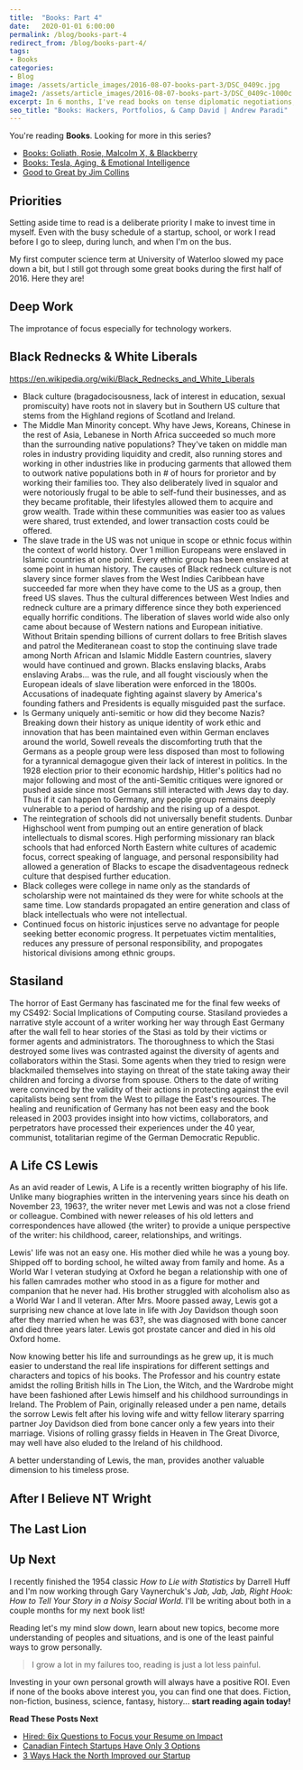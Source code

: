 ```yaml
---
title:  "Books: Part 4"
date:   2020-01-01 6:00:00
permalink: /blog/books-part-4
redirect_from: /blog/books-part-4/
tags:
- Books
categories:
- Blog
image: /assets/article_images/2016-08-07-books-part-3/DSC_0409c.jpg
image2: /assets/article_images/2016-08-07-books-part-3/DSC_0409c-1000c.jpg
excerpt: In 6 months, I've read books on tense diplomatic negotiations, 1960s American segregation, and the perfect investing portfolio.
seo_title: "Books: Hackers, Portfolios, & Camp David | Andrew Paradi"
---
```

You're reading **Books**. Looking for more in this series?

- [Books: Goliath, Rosie, Malcolm X, & Blackberry](/blog/books-part-1)
- [Books: Tesla, Aging, & Emotional Intelligence](/blog/books-part-2)
- [Good to Great by Jim Collins](/blog/good-to-great)

Priorities
---

Setting aside time to read is a deliberate priority I make to invest time in myself. Even with the busy schedule of a startup, school, or work I read before I go to sleep, during lunch, and when I'm on the bus.

My first computer science term at University of Waterloo slowed my pace down a bit, but I still got through some great books during the first half of 2016. Here they are!


Deep Work
---
The improtance of focus especially for technology workers.



Black Rednecks & White Liberals
---

https://en.wikipedia.org/wiki/Black_Rednecks_and_White_Liberals


- Black culture (bragadocisousness, lack of interest in education, sexual promiscuity) have roots not in slavery but in Southern US culture that stems from the Highland regions of Scotland and Ireland.
- The Middle Man Minority concept. Why have Jews, Koreans, Chinese in the rest of Asia, Lebanese in North Africa succeeded so much more than the surrounding native populations? They've taken on middle man roles in industry providing liquidity and credit, also running stores and working in other industries like in producing garments that allowed them to outwork native populations both in # of hours for prorietor and by working their families too. They also deliberately lived in squalor and were notoriously frugal to be able to self-fund their businesses, and as they became profitable, their lifestyles allowed them to acquire and grow wealth. Trade within these communities was easier too as values were shared, trust extended, and lower transaction costs could be offered.
- The slave trade in the US was not unique in scope or ethnic focus within the context of world history. Over 1 million Europeans were enslaved in Islamic countries at one point. Every ethnic group has been enslaved at some point in human history. The causes of Black redneck culture is not slavery since former slaves from the West Indies Caribbean have succeeded far more when they have come to the US as a group, then freed US slaves. Thus the cultural differences between West Indies and redneck culture are a primary difference since they both experienced equally horrific conditions. The liberation of slaves world wide also only came about because of Western nations and European initiative. Without Britain spending billions of current dollars to free British slaves and patrol the Mediteranean coast to stop the continuing slave trade among North African and Islamic Middle Eastern countries, slavery would have continued and grown. Blacks enslaving blacks, Arabs enslaving Arabs... was the rule, and all fought visciously when the European ideals of slave liberation were enforced in the 1800s. Accusations of inadequate fighting against slavery by America's founding fathers and Presidents is equally misguided past the surface.
- Is Germany uniquely anti-semitic or how did they become Nazis? Breaking down their history as unique identity of work ethic and innovation that has been maintained even within German enclaves around the world, Sowell reveals the discomforting truth that the Germans as a people group were less disposed than most to following for a tyrannical demagogue given their lack of interest in politics. In the 1928 election prior to their economic hardship, Hitler's politics had no major following and most of the anti-Semitic critiques were ignored or pushed aside since most Germans still interacted with Jews day to day. Thus if it can happen to Germany, any people group remains deeply vulnerable to a period of hardship and the rising up of a despot.
- The reintegration of schools did not universally benefit students. Dunbar Highschool went from pumping out an entire generation of black intellectuals to dismal scores. High performing missionary ran black schools that had enforced North Eastern white cultures of academic focus, correct speaking of language, and personal responsibility had allowed a generation of Blacks to escape the disadventageous redneck culture that despised further education.
- Black colleges were college in name only as the standards of scholarship were not maintained ds they were for white schools at the same time. Low standards propagated an entire generation and class of black intellectuals who were not intellectual.
- Continued focus on historic injustices serve no advantage for people seeking better economic progress. It perpetuates victim mentalities, reduces any pressure of personal responsibility, and propogates historical divisions among ethnic groups.

Stasiland
---

The horror of East Germany has fascinated me for the final few weeks of my CS492: Social Implications of Computing course. Stasiland proviedes a narrative style account of a writer working her way through East Germany after the wall fell to hear stories of the Stasi as told by their victims or former agents and administrators. The thoroughness to which the Stasi destroyed some lives was contrasted against the diversity of agents and collaborators within the Stasi. Some agents when they tried to resign were blackmailed themselves into staying on threat of the state taking away their children and forcing a divorse from spouse. Others to the date of writing were convinced by the validity of their actions in protecting against the evil capitalists being sent from the West to pillage the East's resources. The healing and reunification of Germany has not been easy and the book released in 2003 provides insight into how victims, collaborators, and perpetrators have processed their experiences under the 40 year, communist, totalitarian regime of the German Democratic Republic.

A Life CS Lewis
---

As an avid reader of Lewis, A Life is a recently written biography of his life. Unlike many biographies written in the intervening years since his death on November 23, 1963?, the writer never met Lewis and was not a close friend or colleague. Combined with newer releases of his old letters and correspondences have allowed {the writer} to provide a unique perspective of the writer: his childhood, career, relationships, and writings.

Lewis' life was not an easy one. His mother died while he was a young boy. Shipped off to bording school, he wilted away from family and home. As a World War I veteran studying at Oxford he began a relationship with one of his fallen camrades mother who stood in as a figure for mother and companion that he never had. His brother struggled with alcoholism also as a World War I and II veteran. After Mrs. Moore passed away, Lewis got a surprising new chance at love late in life with Joy Davidson though soon after they married when he was 63?, she was diagnosed with bone cancer and died three years later. Lewis got prostate cancer and died in his old Oxford home.

Now knowing better his life and surroundings as he grew up, it is much easier to understand the real life inspirations for different settings and characters and topics of his books. The Professor and his country estate amidst the rolling British hills in The Lion, the Witch, and the Wardrobe might have been fashioned after Lewis himself and his childhood surroundings in Ireland. The Problem of Pain, originally released under a pen name, details the sorrow Lewis felt after his loving wife and witty fellow literary sparring partner Joy Davidson died from bone cancer only a few years into their marriage. Visions of rolling grassy fields in Heaven in The Great Divorce, may well have also eluded to the Ireland of his childhood.

A better understanding of Lewis, the man, provides another valuable dimension to his timeless prose.


After I Believe NT Wright
---



The Last Lion
---


Up Next
---

I recently finished the 1954 classic *How to Lie with Statistics* by Darrell Huff and I'm now working through Gary Vaynerchuk's *Jab, Jab, Jab, Right Hook: How to Tell Your Story in a Noisy Social World*. I'll be writing about both in a couple months for my next book list!

Reading let's my mind slow down, learn about new topics, become more understanding of peoples and situations, and is one of the least painful ways to grow personally.

> I grow a lot in my failures too, reading is just a lot less painful.

Investing in your own personal growth will always have a positive ROI. Even if none of the books above interest you, you can find one that does. Fiction, non-fiction, business, science, fantasy, history... **start reading again today!**

**Read These Posts Next**

- [Hired: 6ix Questions to Focus your Resume on Impact](/blog/hired-part-1)
- [Canadian Fintech Startups Have Only 3 Options](/blog/canadian-fintech-startups-have-only-3-options)
- [3 Ways Hack the North Improved our Startup](/blog/3-ways-hack-the-north-improved-our-startup)
